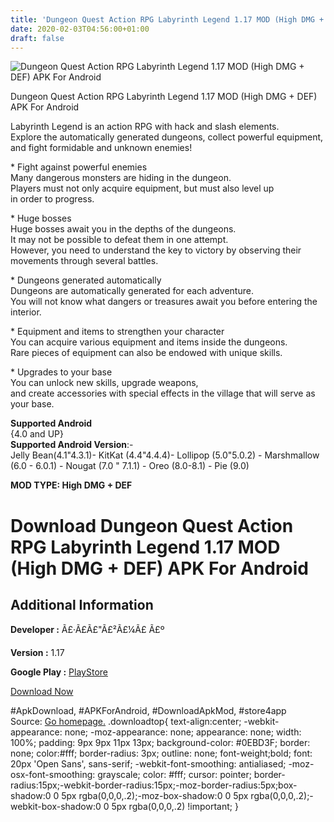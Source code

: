 ```yaml
---
title: 'Dungeon Quest Action RPG Labyrinth Legend 1.17 MOD (High DMG + DEF) APK For Android'
date: 2020-02-03T04:56:00+01:00
draft: false
---
```


![Dungeon Quest Action RPG Labyrinth Legend 1.17 MOD (High DMG + DEF) APK For Android](https://i1.wp.com/apkhome.net/wp-content/uploads/2020/02/Dungeon-Quest-Action-RPG-Labyrinth-Legend-1.17-MOD-High-DMG-DEF.png "Dungeon Quest Action RPG Labyrinth Legend 1.17 MOD (High DMG + DEF) APK For Android")

  

Dungeon Quest Action RPG Labyrinth Legend 1.17 MOD (High DMG + DEF) APK For Android

Labyrinth Legend is an action RPG with hack and slash elements.  
Explore the automatically generated dungeons, collect powerful equipment,  
and fight formidable and unknown enemies!

\* Fight against powerful enemies  
Many dangerous monsters are hiding in the dungeon.  
Players must not only acquire equipment, but must also level up  
in order to progress.

\* Huge bosses  
Huge bosses await you in the depths of the dungeons.  
It may not be possible to defeat them in one attempt.  
However, you need to understand the key to victory by observing their movements through several battles.

\* Dungeons generated automatically  
Dungeons are automatically generated for each adventure.  
You will not know what dangers or treasures await you before entering the interior.

\* Equipment and items to strengthen your character  
You can acquire various equipment and items inside the dungeons.  
Rare pieces of equipment can also be endowed with unique skills.

\* Upgrades to your base  
You can unlock new skills, upgrade weapons,  
and create accessories with special effects in the village that will serve as your base.

**Supported Android**  
{4.0 and UP}  
**Supported Android Version**:-  
Jelly Bean(4.1"4.3.1)- KitKat (4.4"4.4.4)- Lollipop (5.0"5.0.2) - Marshmallow (6.0 - 6.0.1) - Nougat (7.0 " 7.1.1) - Oreo (8.0-8.1) - Pie (9.0)

**MOD TYPE: High DMG + DEF**

Download Dungeon Quest Action RPG Labyrinth Legend 1.17 MOD (High DMG + DEF) APK For Android
============================================================================================

Additional Information
----------------------

**Developer :** Ã£·Ã£Ã£"Ã£²Ã£¼Ã£ Ã£º

**Version :** 1.17

**Google Play :** [PlayStore](https://play.google.com/store/apps/details?id=com.SinobiGames.CursedDungeon)

  

[Download Now](https://store4app.co/post/dungeon-quest-action-rpg-labyrinth-legend-1-17-mod-high-dmg-def-apk-for-android_1580661431)

  
#ApkDownload, #APKForAndroid, #DownloadApkMod, #store4app  
Source: [Go homepage.](https://store4app.co/post/dungeon-quest-action-rpg-labyrinth-legend-1-17-mod-high-dmg-def-apk-for-android_1580661431) .downloadtop{ text-align:center; -webkit-appearance: none; -moz-appearance: none; appearance: none; width: 100%; padding: 9px 9px 11px 13px; background-color: #0EBD3F; border: none; color:#fff; border-radius: 3px; outline: none; font-weight;bold; font: 20px 'Open Sans', sans-serif; -webkit-font-smoothing: antialiased; -moz-osx-font-smoothing: grayscale; color: #fff; cursor: pointer; border-radius:15px;-webkit-border-radius:15px;-moz-border-radius:5px;box-shadow:0 0 5px rgba(0,0,0,.2);-moz-box-shadow:0 0 5px rgba(0,0,0,.2);-webkit-box-shadow:0 0 5px rgba(0,0,0,.2) !important; }